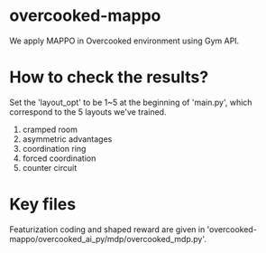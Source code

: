 # overcooked-mappo
We apply MAPPO in Overcooked environment using Gym API.

# How to check the results?
Set the 'layout_opt' to be 1~5 at the beginning of 'main.py', which correspond to the 5 layouts we've trained.
1. cramped room
2. asymmetric advantages
3. coordination ring
4. forced coordination
5. counter circuit

# Key files
Featurization coding and shaped reward are given in 'overcooked-mappo/overcooked_ai_py/mdp/overcooked_mdp.py'.
